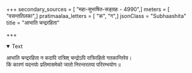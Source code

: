 +++
secondary_sources = [ "महा-सुभाषित-सङ्ग्रहः - 4990",]
meters = [ "वसन्ततिलका",]
pratimaalaa_letters = [ "क", "ग",]
jsonClass = "Subhaashita"
title = "आभाति चन्द्ररहिता"

+++

<details open><summary>Text</summary>

आभाति चन्द्ररहिता न कदापि रात्रिश् चन्द्रोऽपि रात्रिरहितो गतकान्तिरेव।  
किं कारणं यदनयोः प्रतिमासमेको जातो निरन्तरतया परिरम्भयोगः॥
</details>
